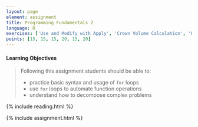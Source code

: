 ```yaml
---
layout: page
element: assignment
title: Programming Fundamentals 2
language: R
exercises: ['Use and Modify with Apply', 'Crown Volume Calculation', 'Use and Modify with Loops', 'Multiple Files', 'DNA or RNA Iteration', 'Climate Space Iteration']
points: [15, 15, 15, 20, 15, 20]
---
```


#### Learning Objectives

> Following this assignment students should be able to:
>
> - practice basic syntax and usage of `for` loops
> - use `for` loops to automate function operations 
> - understand how to decompose complex problems

{% include reading.html %}

{% include assignment.html %}

